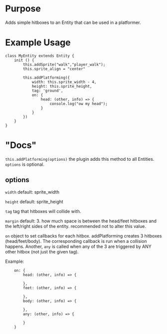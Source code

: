 [//]: # (Name: Platformer.js)

# Purpose

Adds simple hitboxes to an Entity that can be used in a platformer.

# Example Usage

```
class MyEntity extends Entity {
    init () {
        this.addSprite("walk","player_walk");
        this.sprite_align = "center"

        this.addPlatforming({
            width: this.sprite_width - 4,
            height: this.sprite_height,
            tag: 'ground',
            on: {
                head: (other, info) => {
                    console.log("ow my head");
                }
            }
        })
    }
}
```

# "Docs"

`this.addPlatforming(options)` the plugin adds this method to all Entities. `options` is optional.

## options

`width` default: sprite_width

`height` default: sprite_height

`tag` tag that hitboxes will collide with.

`margin` default: 3. how much space is between the head/feet hitboxes and the left/right sides of the entity. recommended not to alter this value.

`on` object to set callbacks for each hitbox. addPlatforming creates 3 hitboxes (head/feet/body). The corresponding callback is run when a collision happens. Another, `any` is called when any of the 3 are triggered by ANY other hitbox (not just the given tag).

Example:
```
    on: {
        head: (other, info) => {

        },
        feet: (other, info) => {

        },
        body: (other, info) => {

        },
        any: (other, info) => {

        }
    }
```